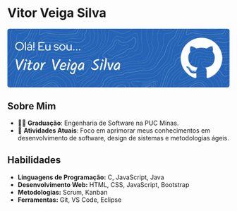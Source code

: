 

# Vitor Veiga Silva
<div>
<img align="center" alt="Header" src="https://github.com/vitorveigas/vitorveigas/blob/main/Imagens%20Git%20Hub/Header%20Vitor%20Veiga.png"/>
</div>



## Sobre Mim

- 👨‍🎓 **Graduação**: Engenharia de Software na PUC Minas.
- 🌱 **Atividades Atuais**: Foco em aprimorar meus conhecimentos em desenvolvimento de software, design de sistemas e metodologias ágeis.


## Habilidades

- **Linguagens de Programação:** C, JavaScript, Java
- **Desenvolvimento Web:** HTML, CSS, JavaScript, Bootstrap
- **Metodologias:** Scrum, Kanban
- **Ferramentas:** Git, VS Code, Eclipse




